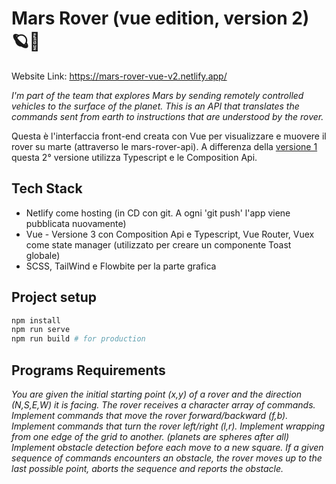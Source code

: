 # Mars Rover (vue edition, version 2)  🪐🤖
Website Link: https://mars-rover-vue-v2.netlify.app/

*I'm part of the team that explores Mars by sending remotely controlled vehicles to the surface of the planet. This is an API that translates the commands sent from earth to instructions that are understood by the rover.*


Questa è l'interfaccia front-end creata con Vue per visualizzare e muovere il rover su marte (attraverso le mars-rover-api).
A differenza della [versione 1](https://github.com/CastenettoA/mars-rover-vue-v1) questa 2° versione utilizza Typescript e le Composition Api.

## Tech Stack
* Netlify come hosting (in CD con git. A ogni 'git push' l'app viene pubblicata nuovamente)
* Vue - Versione 3 con Composition Api e Typescript, Vue Router, Vuex come state manager (utilizzato per creare un componente Toast globale)
* SCSS, TailWind e Flowbite per la parte grafica


## Project setup
```sh
npm install
npm run serve
npm run build # for production
```

## Programs Requirements
*You are given the initial starting point (x,y) of a rover and the direction (N,S,E,W) it is facing.
The rover receives a character array of commands.
Implement commands that move the rover forward/backward (f,b).
Implement commands that turn the rover left/right (l,r).
Implement wrapping from one edge of the grid to another. (planets are spheres after all)
Implement obstacle detection before each move to a new square. If a given sequence of commands encounters an obstacle, the rover moves up to the last possible point, aborts the sequence and reports the obstacle.*
